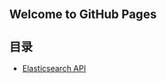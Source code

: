 ## Welcome to GitHub Pages
## 目录

* [Elasticsearch API](https://github.com/GuJun1990/gujun1990.github.io/blob/master/elasticsearch/Elasticsearch%20API.md)

